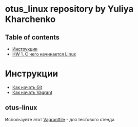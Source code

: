 # otus_linux repository by Yuliya Kharchenko

## Table of contents
- [Инструкции](https://github.com/Lisskha/otus-linux#%D0%B8%D0%BD%D1%81%D1%82%D1%80%D1%83%D0%BA%D1%86%D0%B8%D0%B8)
- [HW 1. С чего начинается Linux](01_Linux_core/README.md)

# Инструкции

* [Как начать Git](git_quick_start.md)
* [Как начать Vagrant](vagrant_quick_start.md)

## otus-linux

Используйте этот [Vagrantfile](01_Linux_core/Vagrantfile) - для тестового стенда.
